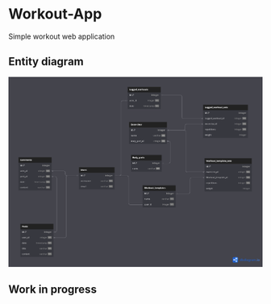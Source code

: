 # Workout-App
Simple workout web application
## Entity diagram
![Diagram not found](https://github.com/Damsonnn/Workout-App/blob/main/Entity-diagram.png?raw=true)
## Work in progress
